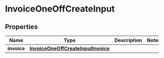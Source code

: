 

# InvoiceOneOffCreateInput


## Properties

| Name | Type | Description | Notes |
|------------ | ------------- | ------------- | -------------|
|**invoice** | [**InvoiceOneOffCreateInputInvoice**](InvoiceOneOffCreateInputInvoice.md) |  |  |



